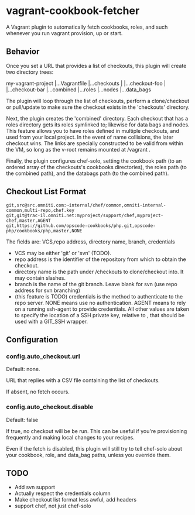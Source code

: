 vagrant-cookbook-fetcher
========================

A Vagrant plugin to automatically fetch cookbooks, roles, and such whenever you run vagrant provision, up or start.

## Behavior

Once you set a URL that provides a list of checkouts, this plugin will create two directory trees:

   my-vagrant-project
    |...Vagrantfile
    |...checkouts
    |   |...checkout-foo
    |   |...checkout-bar
    |...combined
        |...roles
        |...nodes
        |...data_bags

The plugin will loop through the list of checkouts, perform a clone/checkout or pull/update to make sure the checkout exists in the 'checkouts' directory. 

Next, the plugin creates the 'combined' directory.  Each checkout that has a roles directory gets its roles symlinked to; likewise for data bags and nodes.  This feature allows you to have roles defined in multiple checkouts, and used from your local project.  In the event of name collisions, the later checkout wins.  The links are specially constructed to be valid from within the VM, so long as the v-root remains mounted at /vagrant .

Finally, the plugin configures chef-solo, setting the cookbook path (to an ordered array of the checkouts's cookbooks directories), the roles path (to the combined path), and the databags path (to the combined path).  

## Checkout List Format

    git,src@src.omniti.com:~internal/chef/common,omniti-internal-common,multi-repo,chef.key
    git,git@trac-il.omniti.net:myproject/support/chef,myproject-chef,master,AGENT
    git,https://github.com/opscode-cookbooks/php.git,opscode-php/cookbooks/php,master,NONE

The fields are: VCS,repo address, directory name, branch, credentials
 * VCS may be either 'git' or 'svn' (TODO).
 * repo address is the identifier of the repository from which to obtain the checkout.
 * directory name is the path under <vagrant-root>/checkouts to clone/checkout into.  It may contain slashes.
 * branch is the name of the git branch.  Leave blank for svn (use repo address for svn branching)
 * (this feature is TODO) credentials is the method to authenticate to the repo server.  NONE means use no authentication.  AGENT means to rely on a running ssh-agent to provide credentials.  All other values are taken to specify the location of a SSH private key, relative to <vagrant-root>, that should be used with a GIT_SSH wrapper.

## Configuration

### config.auto_checkout.url

Default: none.

URL that replies with a CSV file containing the list of checkouts.

If absent, no fetch occurs.

### config.auto_checkout.disable

Default: false

If true, no checkout will be be run.  This can be useful if you're provisioning frequently and making local changes to your recipes.

Even if the fetch is disabled, this plugin will still try to tell chef-solo about your cookbook, role, and data_bag paths, unless you override them.

## TODO

 * Add svn support
 * Actually respect the credentials column
 * Make checkout list format less awful, add headers
 * support chef, not just chef-solo
